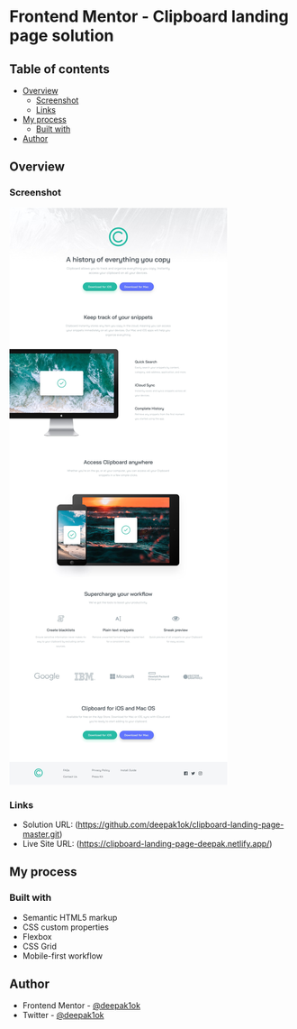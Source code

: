 # Frontend Mentor - Clipboard landing page solution

## Table of contents

- [Overview](#overview)
  - [Screenshot](#screenshot)
  - [Links](#links)
- [My process](#my-process)
  - [Built with](#built-with)
- [Author](#author)


## Overview

### Screenshot

![](./design/desktop-design.jpg)



### Links

- Solution URL: (https://github.com/deepak1ok/clipboard-landing-page-master.git)
- Live Site URL: (https://clipboard-landing-page-deepak.netlify.app/)

## My process

### Built with

- Semantic HTML5 markup
- CSS custom properties
- Flexbox
- CSS Grid
- Mobile-first workflow



## Author

- Frontend Mentor - [@deepak1ok](https://www.frontendmentor.io/profile/deepak1ok)
- Twitter - [@deepak1ok](https://www.twitter.com/deepak10460)


